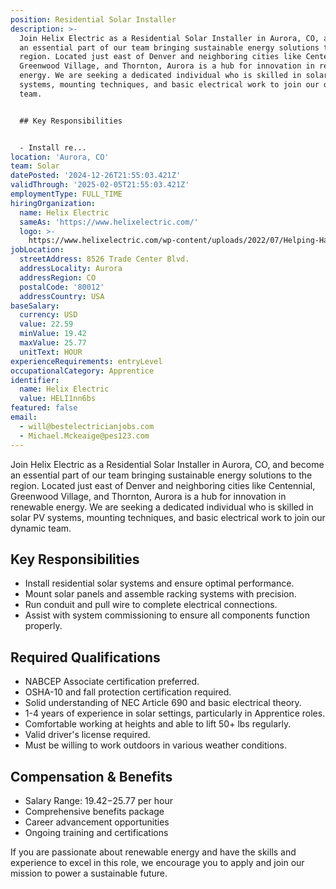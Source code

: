 ```yaml
---
position: Residential Solar Installer
description: >-
  Join Helix Electric as a Residential Solar Installer in Aurora, CO, and become
  an essential part of our team bringing sustainable energy solutions to the
  region. Located just east of Denver and neighboring cities like Centennial,
  Greenwood Village, and Thornton, Aurora is a hub for innovation in renewable
  energy. We are seeking a dedicated individual who is skilled in solar PV
  systems, mounting techniques, and basic electrical work to join our dynamic
  team.


  ## Key Responsibilities


  - Install re...
location: 'Aurora, CO'
team: Solar
datePosted: '2024-12-26T21:55:03.421Z'
validThrough: '2025-02-05T21:55:03.421Z'
employmentType: FULL_TIME
hiringOrganization:
  name: Helix Electric
  sameAs: 'https://www.helixelectric.com/'
  logo: >-
    https://www.helixelectric.com/wp-content/uploads/2022/07/Helping-Hands-Logo_Blue-e1656694113799.jpg
jobLocation:
  streetAddress: 8526 Trade Center Blvd.
  addressLocality: Aurora
  addressRegion: CO
  postalCode: '80012'
  addressCountry: USA
baseSalary:
  currency: USD
  value: 22.59
  minValue: 19.42
  maxValue: 25.77
  unitText: HOUR
experienceRequirements: entryLevel
occupationalCategory: Apprentice
identifier:
  name: Helix Electric
  value: HELI1nn6bs
featured: false
email:
  - will@bestelectricianjobs.com
  - Michael.Mckeaige@pes123.com
---
```




Join Helix Electric as a Residential Solar Installer in Aurora, CO, and become an essential part of our team bringing sustainable energy solutions to the region. Located just east of Denver and neighboring cities like Centennial, Greenwood Village, and Thornton, Aurora is a hub for innovation in renewable energy. We are seeking a dedicated individual who is skilled in solar PV systems, mounting techniques, and basic electrical work to join our dynamic team.

## Key Responsibilities

- Install residential solar systems and ensure optimal performance.
- Mount solar panels and assemble racking systems with precision.
- Run conduit and pull wire to complete electrical connections.
- Assist with system commissioning to ensure all components function properly.

## Required Qualifications

- NABCEP Associate certification preferred.
- OSHA-10 and fall protection certification required.
- Solid understanding of NEC Article 690 and basic electrical theory.
- 1-4 years of experience in solar settings, particularly in Apprentice roles.
- Comfortable working at heights and able to lift 50+ lbs regularly.
- Valid driver's license required.
- Must be willing to work outdoors in various weather conditions.

## Compensation & Benefits

- Salary Range: $19.42-$25.77 per hour
- Comprehensive benefits package
- Career advancement opportunities
- Ongoing training and certifications

If you are passionate about renewable energy and have the skills and experience to excel in this role, we encourage you to apply and join our mission to power a sustainable future.